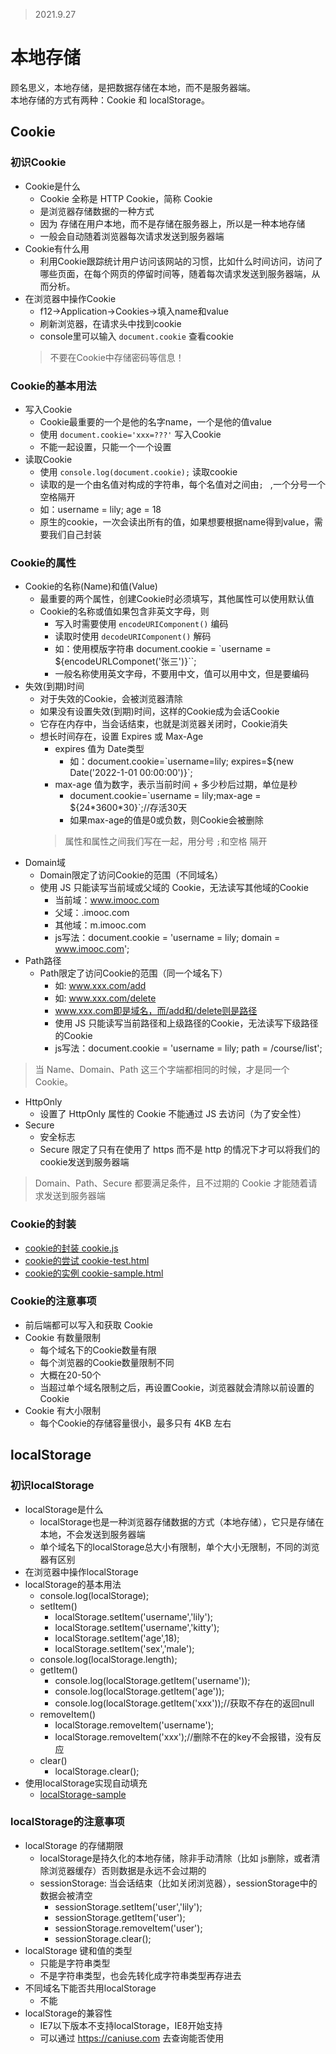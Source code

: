 >2021.9.27

# 本地存储

顾名思义，本地存储，是把数据存储在本地，而不是服务器端。  
本地存储的方式有两种：Cookie 和 localStorage。

##  Cookie

### 初识Cookie

- Cookie是什么
  - Cookie 全称是 HTTP Cookie，简称 Cookie
  - 是浏览器存储数据的一种方式
  - 因为  存储在用户本地，而不是存储在服务器上，所以是一种本地存储
  - 一般会自动随着浏览器每次请求发送到服务器端
- Cookie有什么用
  - 利用Cookie跟踪统计用户访问该网站的习惯，比如什么时间访问，访问了哪些页面，在每个网页的停留时间等，随着每次请求发送到服务器端，从而分析。
- 在浏览器中操作Cookie
  - f12->Application->Cookies->填入name和value
  - 刷新浏览器，在请求头中找到cookie
  - console里可以输入 `document.cookie` 查看cookie
  >不要在Cookie中存储密码等信息！

### Cookie的基本用法

- 写入Cookie
  - Cookie最重要的一个是他的名字name，一个是他的值value
  - 使用 `document.cookie='xxx=???'` 写入Cookie
  - 不能一起设置，只能一个一个设置
- 读取Cookie
  - 使用 `console.log(document.cookie);` 读取cookie
  - 读取的是一个由名值对构成的字符串，每个名值对之间由`; ` ,一个分号一个空格隔开
  - 如：username = lily; age = 18
  - 原生的cookie，一次会读出所有的值，如果想要根据name得到value，需要我们自己封装

### Cookie的属性

- Cookie的名称(Name)和值(Value)
  - 最重要的两个属性，创建Cookie时必须填写，其他属性可以使用默认值
  - Cookie的名称或值如果包含非英文字母，则
    - 写入时需要使用 `encodeURIComponent()` 编码
    - 读取时使用 `decodeURIComponent()` 解码
    - 如：使用模版字符串 document.cookie = \`username = ${encodeURLComponet('张三')}``;
    - 一般名称使用英文字母，不要用中文，值可以用中文，但是要编码
- 失效(到期)时间 
  -  对于失效的Cookie，会被浏览器清除
  -  如果没有设置失效(到期)时间，这样的Cookie成为会话Cookie
  -  它存在内存中，当会话结束，也就是浏览器关闭时，Cookie消失
  -  想长时间存在，设置 Expires 或 Max-Age
     -  expires 值为 Date类型
        -  如：document.cookie=\`username=lily; expires=${new Date('2022-1-01 00:00:00')}`;
     - max-age 值为数字，表示当前时间 + 多少秒后过期，单位是秒
       - document.cookie=\`username = lily;max-age = ${24\*3600*30}`;//存活30天 
       - 如果max-age的值是0或负数，则Cookie会被删除
     > 属性和属性之间我们写在一起，用分号 `;`和空格 隔开
- Domain域 
  - Domain限定了访问Cookie的范围（不同域名）
  - 使用 JS 只能读写当前域或父域的 Cookie，无法读写其他域的Cookie
    - 当前域：www.imooc.com 
    - 父域：.imooc.com
    - 其他域：m.imooc.com
    - js写法：document.cookie = 'username = lily; domain = www.imooc.com';
- Path路径
  - Path限定了访问Cookie的范围（同一个域名下）
    - 如: www.xxx.com/add
    - 如: www.xxx.com/delete
    - www.xxx.com即是域名，而/add和/delete则是路径
    - 使用 JS 只能读写当前路径和上级路径的Cookie，无法读写下级路径的Cookie
    - js写法：document.cookie = 'username = lily; path = /course/list';

> 当 Name、Domain、Path 这三个字端都相同的时候，才是同一个Cookie。

- HttpOnly
  - 设置了 HttpOnly 属性的 Cookie 不能通过 JS 去访问（为了安全性）
- Secure 
  - 安全标志
  - Secure 限定了只有在使用了 https 而不是 http 的情况下才可以将我们的cookie发送到服务器端

> Domain、Path、Secure 都要满足条件，且不过期的 Cookie 才能随着请求发送到服务器端

### Cookie的封装

- [cookie的封装 cookie.js](cookie.js)
- [cookie的尝试 cookie-test.html](cookie-test.html)
- [cookie的实例 cookie-sample.html](cookie-sample.html)
  
### Cookie的注意事项

- 前后端都可以写入和获取 Cookie 
- Cookie 有数量限制
  - 每个域名下的Cookie数量有限
  - 每个浏览器的Cookie数量限制不同
  - 大概在20-50个
  - 当超过单个域名限制之后，再设置Cookie，浏览器就会清除以前设置的Cookie
- Cookie 有大小限制
  - 每个Cookie的存储容量很小，最多只有 4KB 左右

## localStorage

### 初识localStorage

- localStorage是什么
  - localStorage也是一种浏览器存储数据的方式（本地存储），它只是存储在本地，不会发送到服务器端
  - 单个域名下的localStorage总大小有限制，单个大小无限制，不同的浏览器有区别
- 在浏览器中操作localStorage
- localStorage的基本用法
  - console.log(localStorage); 
  - setItem()
    - localStorage.setItem('username','lily');
    - localStorage.setItem('username','kitty');
    - localStorage.setItem('age',18);
    - localStorage.setItem('sex','male');
  - console.log(localStorage.length);
  - getItem()
    - console.log(localStorage.getItem('username'));
    - console.log(localStorage.getItem('age'));
    - console.log(localStorage.getItem('xxx'));//获取不存在的返回null
  - removeItem()
    - localStorage.removeItem('username');
    - localStorage.removeItem('xxx');//删除不在的key不会报错，没有反应
  - clear()
    - localStorage.clear(); 
- 使用localStorage实现自动填充
  - [localStorage-sample](../localStorage-sample.html)

### localStorage的注意事项

- localStorage 的存储期限
  - localStorage是持久化的本地存储，除非手动清除（比如 js删除，或者清除浏览器缓存）否则数据是永远不会过期的
  - sessionStorage: 当会话结束（比如关闭浏览器），sessionStorage中的数据会被清空
    - sessionStorage.setItem('user','lily');
    - sessionStorage.getItem('user');
    - sessionStorage.removeItem('user');
    - sessionStorage.clear();
- localStorage 键和值的类型
  - 只能是字符串类型
  - 不是字符串类型，也会先转化成字符串类型再存进去
- 不同域名下能否共用localStorage
  - 不能
- localStorage的兼容性
  - IE7以下版本不支持localStorage，IE8开始支持
  - 可以通过 https://caniuse.com 去查询能否使用